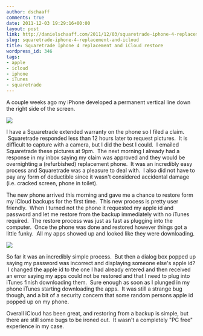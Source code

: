 ```yaml
---
author: dschaaff
comments: true
date: 2011-12-03 19:29:16+00:00
layout: post
link: http://danielschaaff.com/2011/12/03/squaretrade-iphone-4-replacement-and-icloud/
slug: squaretrade-iphone-4-replacement-and-icloud
title: Squaretrade Iphone 4 replacement and iCloud restore
wordpress_id: 346
tags:
- apple
- icloud
- iphone
- iTunes
- squaretrade
---
```


A couple weeks ago my iPhone developed a permanent vertical line down the right side of the screen.




![](https://66.media.tumblr.com/tumblr_lvn6yvpwtQ1qbk10k.jpg)




I have a Squaretrade extended warranty on the phone so I filed a claim.  Squaretrade responded less than 12 hours later to request pictures.  It is difficult to capture with a camera, but I did the best I could.  I emailed Squaretrade these pictures at 9pm.  The next morning I already had a response in my inbox saying my claim was approved and they would be overnighting a (refurbished) replacement phone.  It was an incredibly easy process and Squaretrade was a pleasure to deal with.  I also did not have to pay any form of deductible since it wasn't considered accidental damage (i.e. cracked screen, phone in toilet).





The new phone arrived this morning and gave me a chance to restore form my iCloud backups for the first time.  This new process is pretty user friendly.  When I turned not the phone it requested my apple id and password and let me restore from the backup immediately with no iTunes required.  The restore process was just as fast as plugging into the computer.  Once the phone was done and restored however things got a little funky.  All my apps showed up and looked like they were downloading.




![](https://66.media.tumblr.com/tumblr_lvn761pu2d1qbk10k.jpg)




So far it was an incredibly simple process.  But then a dialog box popped up saying my password was incorrect and displaying someone else's apple id?  I changed the apple id to the one I had already entered and then received an error saying my apps could not be restored and that I need to plug into iTunes finish downloading them.  Sure enough as soon as I plunged in my phone iTunes starting downloading the apps.  It was still a strange bug though, and a bit of a security concern that some random persons apple id popped up on my phone.  




Overall iCloud has been great, and restoring from a backup is simple, but there are still some bugs to be ironed out.  It wasn't a completely "PC free" experience in my case.
